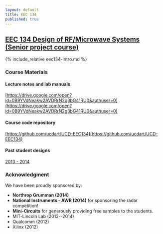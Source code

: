 ```yaml
---
layout: default
title: EEC 134
published: true
---
```


## [EEC 134 Design of RF/Microwave Systems (Senior project course)]("/education/eec134.html")

{% include_relative eec134-intro.md %}

### Course Materials 
#### Lecture notes and lab manuals 
[https://drive.google.com/open?id=0B9YVdNeakw2AVDRrN2g3bG41RU0&authuser=0](https://drive.google.com/open?id=0B9YVdNeakw2AVDRrN2g3bG41RU0&authuser=0)

#### Course code repository
[https://github.com/ucdart/UCD-EEC134](https://github.com/ucdart/UCD-EEC134)
#### Past student designs 
[2013 - 2014](https://drive.google.com/open?id=0Bzbq9fPL-_ZRZEZsd0dtazFwN2M&authuser=0)

### Acknowledgment 
We have been proudly sponsored by:

- **Northrop Grumman (2014)**
- **National Instruments - AWR (2014)** for sponsoring the radar competition!
- **Mini-Circuits** for generously providing free samples to the students.
- MIT-Lincoln Lab (2012--2014)
- Qualcomm (2012)
- Xilinx (2012)